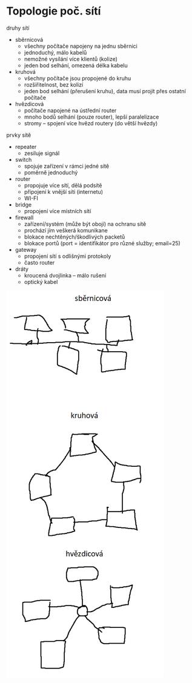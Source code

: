 # Topologie poč. sítí

druhy sítí
  - sběrnicová
    - všechny počítače napojeny na jednu sběrnici
    - jednoduchý, málo kabelů
    - nemožné vysílání více klientů (kolize)
    - jeden bod selhání, omezená délka kabelu
  - kruhová
    - všechny počítače jsou propojené do kruhu
    - rozšiřitelnost, bez kolizí
    - jeden bod selhání (přerušení kruhu), data musí projít přes ostatní počítače
  - hvězdicová
    - počítače napojené na ústřední router
    - mnoho bodů selhání (pouze router), lepší paralelizace
    - stromy – spojení více hvězd routery (do větší hvězdy)

prvky sítě
  - repeater
    - zesiluje signál
  - switch
    - spojuje zařízení v rámci jedné sítě
    - poměrně jednoduchý
  - router
    - propojuje více sítí, dělá podsítě
    - připojení k vnější síti (internetu)
    - WI-FI
  - bridge
    - propojení více místních sítí
  - firewall
    - zařízení/systém (může být obojí) na ochranu sítě
    - prochází jím veškerá komunikane
    - blokace nechtěných/škodlivých packetů
    - blokace portů (port = identifikátor pro různé služby; email=25)
  - gateway
    - propojení sítí s odlišnými protokoly
    - často router
  - dráty
    - kroucená dvojlinka – málo rušení
    - optický kabel

![topologie](img.png)